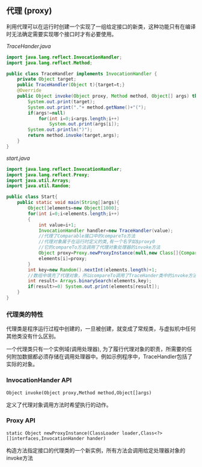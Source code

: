 ## 代理 (proxy)

利用代理可以在运行时创建一个实现了一组给定接口的新类，这种功能只有在编译时无法确定需要实现哪个接口时才有必要使用。

*TraceHander.java*

```java
import java.lang.reflect.InvocationHandler;
import java.lang.reflect.Method;

public class TraceHandler implements InvocationHandler {
    private Object target;
    public TraceHandler(Object t){target=t;}
    @Override
    public Object invoke(Object proxy, Method method, Object[] args) throws Throwable {
        System.out.print(target);
        System.out.print("."+ method.getName()+"(");
        if(args!=null)
            for(int i=0;i<args.length;i++)
                System.out.print(args[i]);
        System.out.println(")");
        return method.invoke(target,args);
    }
}
```

*start.java*

```java
import java.lang.reflect.InvocationHandler;
import java.lang.reflect.Proxy;
import java.util.Arrays;
import java.util.Random;

public class Start{
    public static void main(String[]args){
        Object[]elements=new Object[1000];
        for(int i=0;i<elements.length;i++)
        {
            int value=i+1;
            InvocationHandler handler=new TraceHandler(value);
            //代理了Comparable接口中的compareTo方法
            //代理对象属于在运行时定义的类,有一个名字如$proxy0
            //它的compareTo方法调用了代理对象处理器的invoke方法
            Object proxy=Proxy.newProxyInstance(null,new Class[]{Comparable.class},handler);
            elements[i]=proxy;
        }
        int key=new Random().nextInt(elements.length)+1;
        //数组中填充了代理对象，所以compareTo调用了TraceHander类中的invoke方法
        int result= Arrays.binarySearch(elements,key);
        if(result>=0) System.out.print(elements[result]);
    }
}
```

### 代理类的特性

代理类是程序运行过程中创建的，一旦被创建，就变成了常规类，与虚拟机中任何其他类没有什么区别。

一个代理类只有一个实例域(调用处理器), 为了履行代理对象的职责，所需要的任何附加数据都必须存储在调用处理器中。例如示例程序中，TraceHandler包括了实际的对象。

### InvocationHander API

`Object invoke(Object proxy,Method method,Object[]args)`

定义了代理对象调用方法时希望执行的动作。

### Proxy API

`static Object newProxyInstance(ClassLoader loader,Class<?>[]interfaces,InvocationHander hander)`  

构造方法指定接口的代理类的一个新实例，所有方法会调用给定处理器对象的invoke方法



